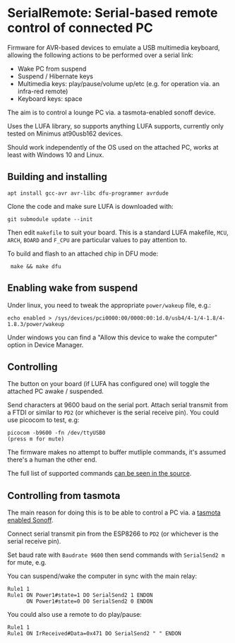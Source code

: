 # SerialRemote: Serial-based remote control of connected PC

Firmware for AVR-based devices to emulate a USB multimedia keyboard, allowing
the following actions to be performed over a serial link:

* Wake PC from suspend
* Suspend / Hibernate keys
* Multimedia keys: play/pause/volume up/etc (e.g. for operation via. an infra-red remote)
* Keyboard keys: space

The aim is to control a lounge PC via. a tasmota-enabled sonoff device.

Uses the LUFA library, so supports anything LUFA supports, currently only
tested on Minimus at90usb162 devices.

Should work independently of the OS used on the attached PC, works at least
with Windows 10 and Linux.

## Building and installing

    apt install gcc-avr avr-libc dfu-programmer avrdude

Clone the code and make sure LUFA is downloaded with:

    git submodule update --init

Then edit ``makefile`` to suit your board. This is a standard LUFA makefile,
``MCU``, ``ARCH``, ``BOARD`` and ``F_CPU`` are particular values to pay
attention to.

To build and flash to an attached chip in DFU mode:

     make && make dfu

## Enabling wake from suspend 

Under linux, you need to tweak the appropriate ``power/wakeup`` file, e.g.:

    echo enabled > /sys/devices/pci0000:00/0000:00:1d.0/usb4/4-1/4-1.8/4-1.8.3/power/wakeup

Under windows you can find a "Allow this device to wake the computer" option in
Device Manager.

## Controlling

The button on your board (if LUFA has configured one) will toggle the attached
PC awake / suspended.

Send characters at 9600 baud on the serial port. Attach serial transmit from a
FTDI or similar to ``PD2`` (or whichever is the serial receive pin). You could
use picocom to test, e.g:

    picocom -b9600 -fn /dev/ttyUSB0
    (press m for mute)

The firmware makes no attempt to buffer mutliple commands, it's assumed there's
a human the other end.

The full list of supported commands [can be seen in the source](SerialRemote.c#L202).

## Controlling from tasmota

The main reason for doing this is to be able to control a PC via. a
[tasmota enabled Sonoff](https://github.com/arendst/Tasmota).

Connect serial transmit pin from the ESP8266 to ``PD2`` (or whichever is the
serial receive pin).

Set baud rate with ``Baudrate 9600`` then send commands with ``SerialSend2 m``
for mute, e.g.

You can suspend/wake the computer in sync with the main relay:

    Rule1 1
    Rule1 ON Power1#state=1 DO SerialSend2 1 ENDON
          ON Power1#state=0 DO SerialSend2 0 ENDON

You could also use a remote to do play/pause:

    Rule1 1
    Rule1 ON IrReceived#Data=0x471 DO SerialSend2 " " ENDON
